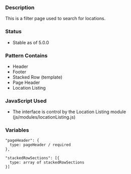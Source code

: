 ### Description
This is a filter page used to search for locations.

### Status
* Stable as of 5.0.0

### Pattern Contains
* Header
* Footer
* Stacked Row (template)
* Page Header
* Location Listing

### JavaScript Used
* The interface is control by the Location Listing module (js/modules/locationListing.js)


### Variables
~~~
"pageHeader": {
  type: pageHeader / required
},

"stackedRowSections": [{
  type: array of stackedRowSections
}]
~~~
